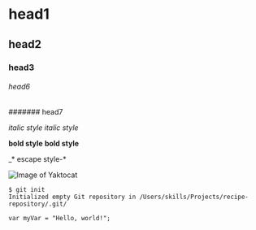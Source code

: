 # head1
## head2
### head3
###### head6
####### head7

*italic style*
_italic style_

**bold style**
__bold style__

\_\* escape style\-\*

![Image of Yaktocat](https://octodex.github.com/images/yaktocat.png) 


```
$ git init
Initialized empty Git repository in /Users/skills/Projects/recipe-repository/.git/
```

```
var myVar = "Hello, world!";
```
